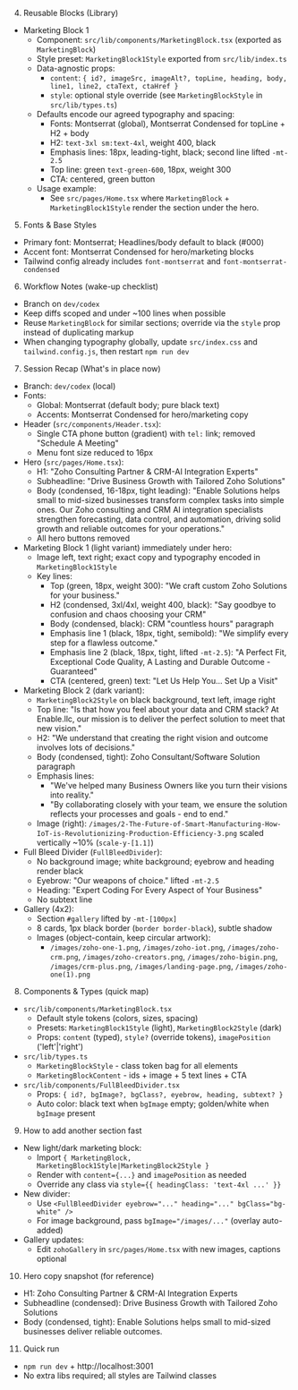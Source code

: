 
4) Reusable Blocks (Library)

- Marketing Block 1
  - Component: `src/lib/components/MarketingBlock.tsx` (exported as `MarketingBlock`)
  - Style preset: `MarketingBlock1Style` exported from `src/lib/index.ts`
  - Data-agnostic props:
    - `content`: `{ id?, imageSrc, imageAlt?, topLine, heading, body, line1, line2, ctaText, ctaHref }`
    - `style`: optional style override (see `MarketingBlockStyle` in `src/lib/types.ts`)
  - Defaults encode our agreed typography and spacing:
    - Fonts: Montserrat (global), Montserrat Condensed for topLine + H2 + body
    - H2: `text-3xl sm:text-4xl`, weight 400, black
    - Emphasis lines: 18px, leading-tight, black; second line lifted `-mt-2.5`
    - Top line: green `text-green-600`, 18px, weight 300
    - CTA: centered, green button
  - Usage example:
    - See `src/pages/Home.tsx` where `MarketingBlock` + `MarketingBlock1Style` render the section under the hero.

5) Fonts & Base Styles

- Primary font: Montserrat; Headlines/body default to black (#000)
- Accent font: Montserrat Condensed for hero/marketing blocks
- Tailwind config already includes `font-montserrat` and `font-montserrat-condensed`

6) Workflow Notes (wake-up checklist)

- Branch on `dev/codex`
- Keep diffs scoped and under ~100 lines when possible
- Reuse `MarketingBlock` for similar sections; override via the `style` prop instead of duplicating markup
- When changing typography globally, update `src/index.css` and `tailwind.config.js`, then restart `npm run dev`

7) Session Recap (What's in place now)

- Branch: `dev/codex` (local)
- Fonts:
  - Global: Montserrat (default body; pure black text)
  - Accents: Montserrat Condensed for hero/marketing copy
- Header (`src/components/Header.tsx`):
  - Single CTA phone button (gradient) with `tel:` link; removed "Schedule A Meeting"
  - Menu font size reduced to 16px
- Hero (`src/pages/Home.tsx`):
  - H1: "Zoho Consulting Partner & CRM-AI Integration Experts"
  - Subheadline: "Drive Business Growth with Tailored Zoho Solutions"
  - Body (condensed, 16-18px, tight leading):
    "Enable Solutions helps small to mid-sized businesses transform complex tasks into simple ones. Our Zoho consulting and CRM AI integration specialists strengthen forecasting, data control, and automation, driving solid growth and reliable outcomes for your operations."
  - All hero buttons removed
- Marketing Block 1 (light variant) immediately under hero:
  - Image left, text right; exact copy and typography encoded in `MarketingBlock1Style`
  - Key lines:
    - Top (green, 18px, weight 300): "We craft custom Zoho Solutions for your business."
    - H2 (condensed, 3xl/4xl, weight 400, black): "Say goodbye to confusion and chaos choosing your CRM"
    - Body (condensed, black): CRM "countless hours" paragraph
    - Emphasis line 1 (black, 18px, tight, semibold): "We simplify every step for a flawless outcome."
    - Emphasis line 2 (black, 18px, tight, lifted `-mt-2.5`): "A Perfect Fit, Exceptional Code Quality, A Lasting and Durable Outcome - Guaranteed"
    - CTA (centered, green) text: "Let Us Help You... Set Up a Visit"
- Marketing Block 2 (dark variant):
  - `MarketingBlock2Style` on black background, text left, image right
  - Top line: "Is that how you feel about your data and CRM stack? At Enable.llc, our mission is to deliver the perfect solution to meet that new vision."
  - H2: "We understand that creating the right vision and outcome involves lots of decisions."
  - Body (condensed, tight): Zoho Consultant/Software Solution paragraph
  - Emphasis lines:
    - "We've helped many Business Owners like you turn their visions into reality."
    - "By collaborating closely with your team, we ensure the solution reflects your processes and goals - end to end."
  - Image (right): `/images/2-The-Future-of-Smart-Manufacturing-How-IoT-is-Revolutionizing-Production-Efficiency-3.png` scaled vertically ~10% (`scale-y-[1.1]`)
- Full Bleed Divider (`FullBleedDivider`):
  - No background image; white background; eyebrow and heading render black
  - Eyebrow: "Our weapons of choice." lifted `-mt-2.5`
  - Heading: "Expert Coding For Every Aspect of Your Business"
  - No subtext line
- Gallery (4x2):
  - Section `#gallery` lifted by `-mt-[100px]`
  - 8 cards, 1px black border (`border border-black`), subtle shadow
  - Images (object-contain, keep circular artwork):
    - `/images/zoho-one-1.png`, `/images/zoho-iot.png`, `/images/zoho-crm.png`, `/images/zoho-creators.png`, `/images/zoho-bigin.png`, `/images/crm-plus.png`, `/images/landing-page.png`, `/images/zoho-one(1).png`

8) Components & Types (quick map)

- `src/lib/components/MarketingBlock.tsx`
  - Default style tokens (colors, sizes, spacing)
  - Presets: `MarketingBlock1Style` (light), `MarketingBlock2Style` (dark)
  - Props: `content` (typed), `style?` (override tokens), `imagePosition` ('left'|'right')
- `src/lib/types.ts`
  - `MarketingBlockStyle` - class token bag for all elements
  - `MarketingBlockContent` - ids + image + 5 text lines + CTA
- `src/lib/components/FullBleedDivider.tsx`
  - Props: `{ id?, bgImage?, bgClass?, eyebrow, heading, subtext? }`
  - Auto color: black text when `bgImage` empty; golden/white when `bgImage` present

9) How to add another section fast

- New light/dark marketing block:
  - Import `{ MarketingBlock, MarketingBlock1Style|MarketingBlock2Style }`
  - Render with `content={...}` and `imagePosition` as needed
  - Override any class via `style={{ headingClass: 'text-4xl ...' }}`
- New divider:
  - Use `<FullBleedDivider eyebrow="..." heading="..." bgClass="bg-white" />`
  - For image background, pass `bgImage="/images/..."` (overlay auto-added)
- Gallery updates:
  - Edit `zohoGallery` in `src/pages/Home.tsx` with new images, captions optional

10) Hero copy snapshot (for reference)

- H1: Zoho Consulting Partner & CRM-AI Integration Experts
- Subheadline (condensed): Drive Business Growth with Tailored Zoho Solutions
- Body (condensed, tight): Enable Solutions helps small to mid-sized businesses deliver reliable outcomes.

11) Quick run

- `npm run dev` + http://localhost:3001
- No extra libs required; all styles are Tailwind classes
